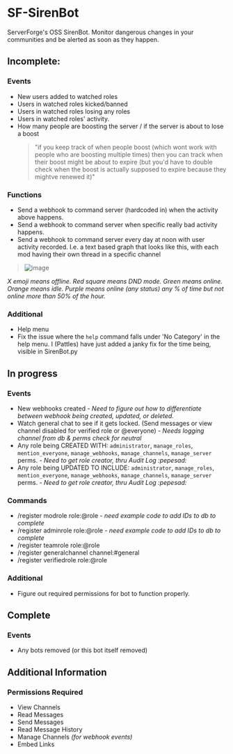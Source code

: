 # SF-SirenBot
ServerForge's OSS SirenBot. Monitor dangerous changes in your communities and be alerted as soon as they happen.

## Incomplete:
### Events
* New users added to watched roles
* Users in watched roles kicked/banned
* Users in watched roles losing any roles
* Users in watched roles' activity.
* How many people are boosting the server / if the server is about to lose a boost
    > "if you keep track of when people boost (which wont work with people who are boosting multiple times) then you can track when their boost might be about to expire (but you'd have to double check when the boost is actually supposed to expire because they mightve renewed it)"

### Functions
* Send a webhook to command server (hardcoded in) when the activity above happens.
* Send a webhook to command server when specific really bad activity happens.
* Send a webhook to command server every day at noon with user activity recorded. I.e. a text based graph that looks like this, with each mod having their own thread in a specific channel

> ![image](https://user-images.githubusercontent.com/57507687/217126127-9deee77d-3df3-4e3d-baef-0bff8cb2a7f5.png)

*X emoji means offline. Red square means DND mode. Green means online. Orange means idle. Purple means online (any status) any % of time but not online more than 50% of the hour.*

### Additional
* Help menu
* Fix the issue where the `help` command falls under 'No Category' in the help menu. I (Pattles) have just added a janky fix for the time being, visible in SirenBot.py

## In progress
### Events
* New webhooks created - *Need to figure out how to differentiate between webhook being created, updated, or deleted.*
* Watch general chat to see if it gets locked. (Send messages or view channel disabled for verified role or @everyone) - *Needs logging channel from db & perms check for neutral*
* Any role being CREATED WITH: `administrator`, `manage_roles`, `mention_everyone`, `manage_webhooks`, `manage_channels`, `manage_server` perms. - *Need to get role creator, thru Audit Log :pepesad:*
* Any role being UPDATED TO INCLUDE: `administrator`, `manage_roles`, `mention_everyone`, `manage_webhooks`, `manage_channels`, `manage_server` perms. - *Need to get role creator, thru Audit Log :pepesad:*

### Commands
* /register modrole role:@role - *need example code to add IDs to db to complete*
* /register adminrole role:@role - *need example code to add IDs to db to complete*
* /register teamrole role:@role
* /register generalchannel channel:#general
* /register verifiedrole role:@role

### Additional
* Figure out required permissions for bot to function properly.

## Complete
### Events
* Any bots removed (or this bot itself removed)

## Additional Information
### Permissions Required
* View Channels
* Read Messages
* Send Messages
* Read Message History
* Manage Channels *(for webhook events)*
* Embed Links 